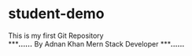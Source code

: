 # student-demo
This is my first Git Repository
<br>
 ********......***** By Adnan Khan Mern Stack Developer ********......*****
